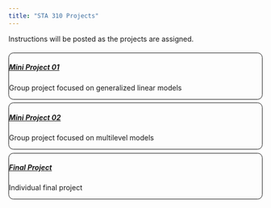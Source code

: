 ```yaml
---
title: "STA 310 Projects"
---
```


Instructions will be posted as the projects are assigned.

<div>
<div class="row p-0 row-cols-1 row-cols-sm-2 row-cols-md-3 row-cols-lg-4" style="margin-left: -.2rem; margin-right: -.2rem; margin-top: 1rem; margin-bottom: 1rem; ">
<div class="card bg-transparent m-0 border-0 collapse.show bs4cards-blahblahblah " style="padding: .2rem ; border-width: 0; border-radius: .6rem .6rem .6rem .6rem ;">
<div class="card-body justify-content-end m-0 p-0" style="visibility: visible; background-color: inherits; border-style:solid; border-color:inherits; border-width:1px; border-radius: .6rem .6rem .6rem .6rem ;">
<a href="https://sta310-sp22.netlify.app/project/mini-project-01.html">
<h5 class="card-title my-auto px-3 pt-3 pb-1">Mini Project 01</h5>
</a>
<p class="card-text my-auto px-3 pb-3 pt-1">Group project focused on generalized linear models</p>
</div>
</div>
<div class="card bg-transparent m-0 border-0 collapse.show bs4cards-blahblahblah " style="padding: .2rem ; border-width: 0; border-radius: .6rem .6rem .6rem .6rem ;">
<div class="card-body justify-content-end m-0 p-0" style="visibility: visible; background-color: inherits; border-style:solid; border-color:inherits; border-width:1px; border-radius: .6rem .6rem .6rem .6rem ;">
<a href="https://sta310-sp22.netlify.app/project/mini-project-02.html">
<h5 class="card-title my-auto px-3 pt-3 pb-1">Mini Project 02</h5>
</a>
<p class="card-text my-auto px-3 pb-3 pt-1">Group project focused on multilevel models</p>
</div>
</div>
<div class="card bg-transparent m-0 border-0 collapse.show bs4cards-blahblahblah " style="padding: .2rem ; border-width: 0; border-radius: .6rem .6rem .6rem .6rem ;">
<div class="card-body justify-content-end m-0 p-0" style="visibility: visible; background-color: inherits; border-style:solid; border-color:inherits; border-width:1px; border-radius: .6rem .6rem .6rem .6rem ;">
<a href="https://sta310-sp22.netlify.app/project/final-project.html">
<h5 class="card-title my-auto px-3 pt-3 pb-1">Final Project</h5>
</a>
<p class="card-text my-auto px-3 pb-3 pt-1">Individual final project</p>
</div>
</div>
</div>
</div>
